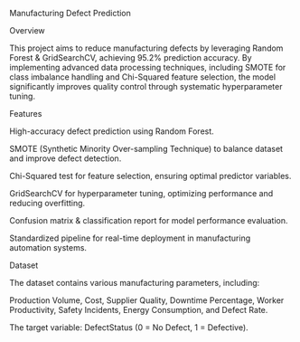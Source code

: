 Manufacturing Defect Prediction

Overview

This project aims to reduce manufacturing defects by leveraging Random Forest & GridSearchCV, achieving 95.2% prediction accuracy. By implementing advanced data processing techniques, including SMOTE for class imbalance handling and Chi-Squared feature selection, the model significantly improves quality control through systematic hyperparameter tuning.

Features

High-accuracy defect prediction using Random Forest.

SMOTE (Synthetic Minority Over-sampling Technique) to balance dataset and improve defect detection.

Chi-Squared test for feature selection, ensuring optimal predictor variables.

GridSearchCV for hyperparameter tuning, optimizing performance and reducing overfitting.

Confusion matrix & classification report for model performance evaluation.

Standardized pipeline for real-time deployment in manufacturing automation systems.

Dataset

The dataset contains various manufacturing parameters, including:

Production Volume, Cost, Supplier Quality, Downtime Percentage, Worker Productivity, Safety Incidents, Energy Consumption, and Defect Rate.

The target variable: DefectStatus (0 = No Defect, 1 = Defective).
